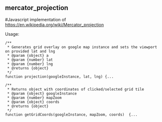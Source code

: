 ## mercator_projection

#Javascript implementation of https://en.wikipedia.org/wiki/Mercator_projection

Usage:

```
/**
 * Generates grid overlay on google map instance and sets the viewport on provided lat and lng
 * @param {object} a
 * @param {number} lat
 * @param {number} lng
 * @returns {object}
 */
function projection(googleInstance, lat, lng) {...
```


```
/**
 * Returns object with coordinates of clicked/selected grid tile
 * @param {object} googleInstance
 * @param {number} mapZoom
 * @param {object} coords
 * @returns {object}
 */
function getGridCoords(googleInstance, mapZoom, coords)  {...
```
